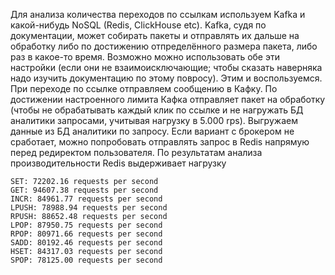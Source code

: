 Для анализа количества переходов по ссылкам используем Kafka и какой-нибудь
NoSQL (Redis, ClickHouse etc). Kafka, судя по документации, может собирать
пакеты и отправлять их дальше на обработку либо по достижению отпределённого
размера пакета, либо раз в какое-то время. Возможно можно использовать обе
эти настройки (если они не взаимоисключающие; чтобы сказать наверняка надо
изучить документацию по этому повросу). Этим и воспользуемся. При переходе
по ссылке отправляем сообщению в Кафку. По достижении настроенного лимита
Кафка отправляет пакет на обработку (чтобы не обрабатывать каждый клик по
ссылке и не нагружать БД аналитики запросами, учитывая нагрузку в 5.000
rps). Выгружаем данные из БД аналитики по запросу.
Если вариант с брокером не сработает, можно попробовать отправлять запрос
в Redis напрямую перед редиректом пользователя. По результатам анализа
производительности Redis выдерживает нагрузку

```
SET: 72202.16 requests per second
GET: 94607.38 requests per second
INCR: 84961.77 requests per second
LPUSH: 78988.94 requests per second
RPUSH: 88652.48 requests per second
LPOP: 87950.75 requests per second
RPOP: 80971.66 requests per second
SADD: 80192.46 requests per second
HSET: 84317.03 requests per second
SPOP: 78125.00 requests per second
```
